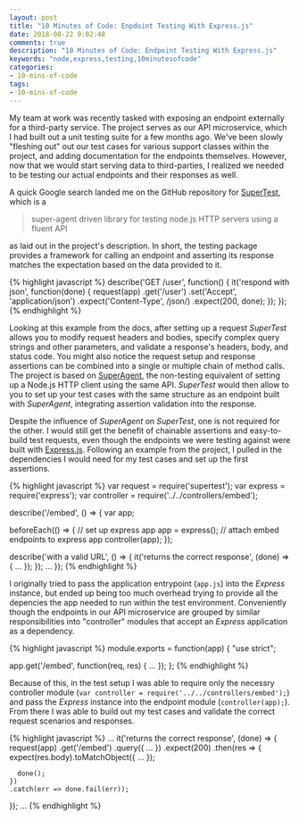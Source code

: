 ```yaml
---
layout: post
title: "10 Minutes of Code: Enpdoint Testing With Express.js"
date: 2018-08-22 9:02:48
comments: true
description: "10 Minutes of Code: Endpoint Testing With Express.js"
keywords: "node,express,testing,10minutesofcode"
categories:
- 10-mins-of-code
tags:
- 10-mins-of-code
---
```


My team at work was recently tasked with exposing an endpoint externally for a third-party service. The project serves as our
API microservice, which I had built out a unit testing suite for a few months ago. We've been slowly "fleshing out" out our test cases
for various support classes within the project, and adding documentation for the endpoints themselves. However, now that we would start serving data to third-parties, I realized we needed to be testing our actual endpoints and their responses as well.

A quick Google search landed me on the GitHub repository for [SuperTest](https://github.com/visionmedia/supertest), which is a

<blockquote>
super-agent driven library for testing node.js HTTP servers using a fluent API
</blockquote>

as laid out in the project's description. In short, the testing package provides a framework for calling an endpoint and asserting its response matches the expectation based on the data provided to it.

{% highlight javascript %}
  describe('GET /user', function() {
    it('respond with json', function(done) {
      request(app)
        .get('/user')
        .set('Accept', 'application/json')
        .expect('Content-Type', /json/)
        .expect(200, done);
    });
  });
{% endhighlight %}

Looking at this example from the docs, after setting up a request *SuperTest* allows you to modify request headers and bodies, specify complex query strings and other parameters, and validate a response's headers, body, and status code. You might also notice the request setup and response assertions can be combined into a single or multiple chain of method calls. The project is based on [SuperAgent](https://github.com/visionmedia/superagent), the non-testing equivalent of setting up a Node.js HTTP client using the same API. *SuperTest* would then allow to you to set up your test cases with the same structure as an endpoint built with *SuperAgent*, integrating assertion validation into the response.

Despite the influence of *SuperAgent* on *SuperTest*, one is not required for the other. I would still get the benefit of chainable assertions and easy-to-build test requests, even though the endpoints we were testing against were built with [Express.js](https://expressjs.com/). Following an example from the project, I pulled in the dependencies I would need for my test cases and set up the first assertions.

{% highlight javascript %}
var request = require('supertest');
var express = require('express');
var controller = require('../../controllers/embed');

describe('/embed', () => {
  var app;

  beforeEach(() => {
    // set up express app
    app = express();
    // attach embed endpoints to express app
    controller(app);
  });

  describe('with a valid URL', () => {
    it('returns the correct response', (done) => {
      ...
    });
  });
  ...
});
{% endhighlight %}

I originally tried to pass the application entrypoint (`app.js`) into the *Express* instance, but ended up being too much overhead trying to provide all the depencies the app needed to run within the test environment. Conveniently though the endpoints in our API microservice are grouped by similar responsibilities into "controller" modules that accept an *Express* application as a dependency.

{% highlight javascript %}
module.exports = function(app) {
  "use strict";

  app.get('/embed', function(req, res) {
    ...
  });
};
{% endhighlight %}

Because of this, in the test setup I was able to require only the necessry controller module (`var controller = require('../../controllers/embed');`) and pass the *Express* instance into the endpoint module (`controller(app);`). From there I was able to build out my test cases and validate the correct request scenarios and responses.

{% highlight javascript %}
...
it('returns the correct response', (done) => {
  request(app)
    .get('/embed')
    .query({ ... })
    .expect(200)
    .then(res => {
      expect(res.body).toMatchObject({
        ...
      });

      done();
    })
    .catch(err => done.fail(err));
});
...
{% endhighlight %}